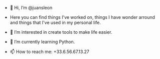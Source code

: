 - 👋 Hi, I’m @juansleon
- Here you can find things I've worked on, things I have wonder arround and things that I've used in my personal life. 
- 👀 I’m interested in create tools to make life easier. 
- 🌱 I’m currently learning Python.

- 📫 How to reach me: +33.6.56.67.13.27

<!---
juansleon/juansleon is a ✨ special ✨ repository because its `README.md` (this file) appears on your GitHub profile.
You can click the Preview link to take a look at your changes.
--->

